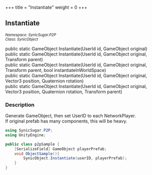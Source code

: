 +++
title = "Instantiate"
weight = 0
+++
## Instantiate
<small>*Namespace: SynicSugar.P2P* <br>
*Class: SynicObject* </small>

public static GameObject Instantiate(UserId id, GameObject original)<br>
public static GameObject Instantiate(UserId id, GameObject original, Transform parent)<br>
public static GameObject Instantiate(UserId id, GameObject original, Transform parent, bool instantiateInWorldSpace)<br>
public static GameObject Instantiate(UserId id, GameObject original, Vector3 position, Quaternion rotation)<br>
public static GameObject Instantiate(UserId id, GameObject original, Vector3 position, Quaternion rotation, Transform parent)


### Description
Generate GameObject, then set UserID to each NetworkPlayer. <br>
If original prefab has many components, this will be heavy.


```cs
using SynicSugar.P2P;
using UnityEngine;

public class p2pSample {
    [SerializeField] GameObject playerPrefab;
    void ObjectSample(){
        SynicObject.Instantiate(userID, playerPrefab);
    }
}
```